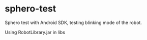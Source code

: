 # sphero-test
Sphero test with Android SDK, testing blinking mode of the robot. 

Using RobotLibrary.jar in libs

